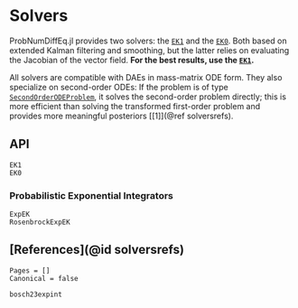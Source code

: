 # Solvers

ProbNumDiffEq.jl provides two solvers: the [`EK1`](@ref) and the [`EK0`](@ref). Both based on extended Kalman filtering and smoothing, but the latter relies on evaluating the Jacobian of the vector field.
**For the best results, use the [`EK1`](@ref).**

All solvers are compatible with DAEs in mass-matrix ODE form.
They also specialize on second-order ODEs: If the problem is of type [`SecondOrderODEProblem`](https://docs.sciml.ai/DiffEqDocs/stable/types/dynamical_types/#SciMLBase.SecondOrderODEProblem), it solves the second-order problem directly; this is more efficient than solving the transformed first-order problem and provides more meaningful posteriors
[[1]](@ref solversrefs).

## API
```@docs
EK1
EK0
```

### Probabilistic Exponential Integrators
```@docs
ExpEK
RosenbrockExpEK
```

## [References](@id solversrefs)


```@bibliography
Pages = []
Canonical = false

bosch23expint
```
